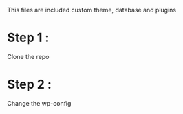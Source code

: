 This files are included custom theme, database and plugins 


# Step 1 : 

Clone the repo

# Step 2 :

Change the wp-config 
